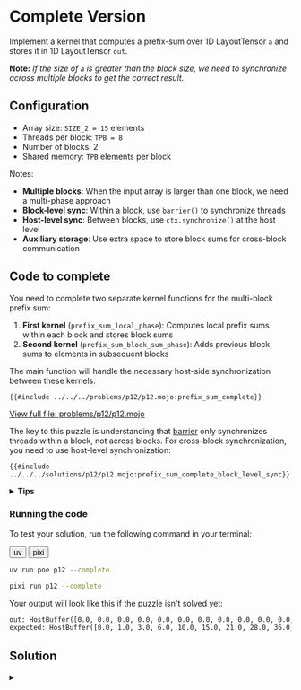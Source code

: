 # Complete Version

Implement a kernel that computes a prefix-sum over 1D LayoutTensor `a` and stores it in 1D LayoutTensor `out`.

**Note:** _If the size of `a` is greater than the block size, we need to synchronize across multiple blocks to get the correct result._

## Configuration

- Array size: `SIZE_2 = 15` elements
- Threads per block: `TPB = 8`
- Number of blocks: 2
- Shared memory: `TPB` elements per block

Notes:

- **Multiple blocks**: When the input array is larger than one block, we need a multi-phase approach
- **Block-level sync**: Within a block, use `barrier()` to synchronize threads
- **Host-level sync**: Between blocks, use `ctx.synchronize()` at the host level
- **Auxiliary storage**: Use extra space to store block sums for cross-block communication

## Code to complete

You need to complete two separate kernel functions for the multi-block prefix sum:

1. **First kernel** (`prefix_sum_local_phase`): Computes local prefix sums within each block and stores block sums
2. **Second kernel** (`prefix_sum_block_sum_phase`): Adds previous block sums to elements in subsequent blocks

The main function will handle the necessary host-side synchronization between these kernels.

```mojo
{{#include ../../../problems/p12/p12.mojo:prefix_sum_complete}}
```
<a href="{{#include ../_includes/repo_url.md}}/blob/main/problems/p12/p12.mojo" class="filename">View full file: problems/p12/p12.mojo</a>

The key to this puzzle is understanding that [barrier](https://docs.modular.com/mojo/stdlib/gpu/sync/barrier/) only synchronizes threads within a block, not across blocks. For cross-block synchronization, you need to use host-level synchronization:

```mojo
{{#include ../../../solutions/p12/p12.mojo:prefix_sum_complete_block_level_sync}}
```

<details>
<summary><strong>Tips</strong></summary>

<div class="solution-tips">

### 1. Build on the simple prefix sum

The [Simple Version](./simple.md) shows how to implement a single-block prefix sum. You'll need to extend that approach to work across multiple blocks:

```
Simple version (single block): [0,1,2,3,4,5,6,7] → [0,1,3,6,10,15,21,28]

Complete version (two blocks):
Block 0: [0,1,2,3,4,5,6,7] → [0,1,3,6,10,15,21,28]
Block 1: [8,9,10,11,12,13,14] → [8,17,27,38,50,63,77]
```

But how do we handle the second block's values? They need to include sums from the first block!

### 2. Two-phase approach

The simple prefix sum can't synchronize across blocks, so split the work:

1. **First phase**: Each block computes its own local prefix sum (just like the simple version)
2. **Second phase**: Blocks incorporate the sums from previous blocks

Remember: `barrier()` only synchronizes threads within one block. You need host-level synchronization between phases.

### 3. Extended memory strategy

Since blocks can't directly communicate, you need somewhere to store block sums:

- Allocate extra memory at the end of your output buffer
- Last thread in each block stores its final sum in this extra space
- Subsequent blocks can read these sums and add them to their elements

### 4. Key implementation insights

- **Different layouts**: Input and output may have different shapes
- **Boundary handling**: Always check `global_i < size` for array bounds
- **Thread role specialization**: Only specific threads (e.g., last thread) should store block sums
- **Two kernel synchronization**: Use `ctx.synchronize()` between kernel launches

### 5. Debugging Strategy

If you encounter issues, try visualizing the intermediate state after the first phase:
```
After first phase: [0,1,3,6,10,15,21,28, 8,17,27,38,50,63,77, ???,???]
```

Where `???` should contain your block sums that will be used in the second phase.

</div>
</details>

### Running the code

To test your solution, run the following command in your terminal:

<div class="code-tabs" data-tab-group="package-manager">
  <div class="tab-buttons">
    <button class="tab-button">uv</button>
    <button class="tab-button">pixi</button>
  </div>
  <div class="tab-content">

```bash
uv run poe p12 --complete
```

  </div>
  <div class="tab-content">

```bash
pixi run p12 --complete
```

  </div>
</div>

Your output will look like this if the puzzle isn't solved yet:
```txt
out: HostBuffer([0.0, 0.0, 0.0, 0.0, 0.0, 0.0, 0.0, 0.0, 0.0, 0.0, 0.0, 0.0, 0.0, 0.0, 0.0, 0.0, 0.0])
expected: HostBuffer([0.0, 1.0, 3.0, 6.0, 10.0, 15.0, 21.0, 28.0, 36.0, 45.0, 55.0, 66.0, 78.0, 91.0, 105.0])
```

## Solution

<details class="solution-details">
<summary></summary>

```mojo
{{#include ../../../solutions/p12/p12.mojo:prefix_sum_complete_solution}}
```

<div class="solution-explanation">

This solution implements a multi-block prefix sum using a two-kernel approach to handle an array that spans multiple thread blocks. Let's break down each aspect in detail:

## The challenge of cross-block communication

The fundamental limitation in GPU programming is that threads can only synchronize within a block using `barrier()`. When data spans multiple blocks, we face the challenge: **How do we ensure blocks can communicate their partial results to other blocks?**

### Memory layout visualization

For our test case with `SIZE_2 = 15` and `TPB = 8`:

```
Input array:  [0, 1, 2, 3, 4, 5, 6, 7, 8, 9, 10, 11, 12, 13, 14]

Block 0 processes: [0, 1, 2, 3, 4, 5, 6, 7]
Block 1 processes: [8, 9, 10, 11, 12, 13, 14, (padding)]
```

We extend the output buffer to include space for block sums:

```
Extended buffer: [data values (15 elements)] + [block sums (2 elements)]
                 [0...14] + [block0_sum, block1_sum]
```

The size of this extended buffer is: `EXTENDED_SIZE = SIZE_2 + num_blocks = 15 + 2 = 17`

## Phase 1 kernel: Local prefix sums

### Step-by-step execution for Block 0

1. **Load values into shared memory**:
   ```
   shared = [0, 1, 2, 3, 4, 5, 6, 7]
   ```

2. **Iterations of parallel reduction** (\\(\log_2(TPB) = 3\\) iterations):

   **Iteration 1** (offset=1):
   ```
   shared[0] = 0              (unchanged)
   shared[1] = 1 + 0 = 1
   shared[2] = 2 + 1 = 3
   shared[3] = 3 + 2 = 5
   shared[4] = 4 + 3 = 7
   shared[5] = 5 + 4 = 9
   shared[6] = 6 + 5 = 11
   shared[7] = 7 + 6 = 13
   ```
   After barrier: `shared = [0, 1, 3, 5, 7, 9, 11, 13]`

   **Iteration 2** (offset=2):
   ```
   shared[0] = 0              (unchanged)
   shared[1] = 1              (unchanged)
   shared[2] = 3 + 0 = 3      (unchanged)
   shared[3] = 5 + 1 = 6
   shared[4] = 7 + 3 = 10
   shared[5] = 9 + 5 = 14
   shared[6] = 11 + 7 = 18
   shared[7] = 13 + 9 = 22
   ```
   After barrier: `shared = [0, 1, 3, 6, 10, 14, 18, 22]`

   **Iteration 3** (offset=4):
   ```
   shared[0] = 0              (unchanged)
   shared[1] = 1              (unchanged)
   shared[2] = 3              (unchanged)
   shared[3] = 6              (unchanged)
   shared[4] = 10 + 0 = 10    (unchanged)
   shared[5] = 14 + 1 = 15
   shared[6] = 18 + 3 = 21
   shared[7] = 22 + 6 = 28
   ```
   After barrier: `shared = [0, 1, 3, 6, 10, 15, 21, 28]`

3. **Write local results back to global memory**:
   ```
   out[0...7] = [0, 1, 3, 6, 10, 15, 21, 28]
   ```

4. **Store block sum in auxiliary space** (only last thread):
   ```
   out[15] = 28  // at position size + block_idx.x = 15 + 0
   ```

### Step-by-step execution for Block 1

1. **Load values into shared memory**:
   ```
   shared = [8, 9, 10, 11, 12, 13, 14, 0] // Last value padded with 0
   ```

2. **Iterations of parallel reduction** (\\(\log_2(TPB) = 3\\) iterations):

   With similar iterations as Block 0, after all three iterations:
   ```
   shared = [8, 17, 27, 38, 50, 63, 77, 77]
   ```

3. **Write local results back to global memory**:
   ```
   out[8...14] = [8, 17, 27, 38, 50, 63, 77]
   ```

4. **Store block sum in auxiliary space** (only last thread):
   ```
   out[16] = 77  // at position size + block_idx.x = 15 + 1
   ```

After Phase 1, the output buffer contains:
```
[0, 1, 3, 6, 10, 15, 21, 28, 8, 17, 27, 38, 50, 63, 77, 28, 77]
                                                        ^   ^
                                                Block sums stored here
```

## Host-side synchronization: The critical step

Between phases 1 and 2, we call:
```mojo
ctx.synchronize()
```

This is the most crucial part of the algorithm! Without this synchronization, the second kernel might start before the first one completes, leading to race conditions and incorrect results. This is a fundamental difference from single-block algorithms where `barrier()` would be sufficient.

## Phase 2 kernel: Block sum addition

1. **Block 0**: No changes needed (it's already correct).

2. **Block 1**: Each thread adds Block 0's sum to its element:
   ```
   prev_block_sum = out[size + block_idx.x - 1] = out[15] = 28
   out[global_i] += prev_block_sum
   ```

   Block 1 values are transformed:
   ```
   Before: [8, 17, 27, 38, 50, 63, 77]
   After:  [36, 45, 55, 66, 78, 91, 105]
   ```

## Performance and optimization considerations

1. **Work efficiency**: This implementation has \\(O(n \log n)\\) work complexity, while the sequential algorithm is \\(O(n)\\). This is a classic space-time tradeoff in parallel algorithms.

2. **Memory overhead**: The extra space for block sums is minimal (just one element per block).

This two-kernel approach is a fundamental pattern in GPU programming for algorithms that require cross-block communication. The same strategy can be applied to other parallel algorithms like radix sort, histogram calculation, and reduction operations.
</div>
</details>
